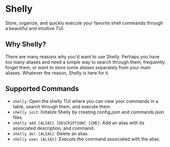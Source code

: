 # Shelly

Store, organize, and quickly execute your favorite shell commands through a beautiful and intuitive TUI.

## Why Shelly?

There are many reasons why you'd want to use Shelly. Perhaps you have too many aliases and need a simple way to search through them, frequently forget them, or want to store some aliases separately from your main aliases. Whatever the reason, Shelly is here for it.

## Supported Commands

- `shelly`: Open the shelly TUI where you can view your commands in a table, search through them, and execute them.
- `shelly init`: Initalize Shelly by creating config.json and commands.json files.
- `shelly add [ALIAS] [DESCRIPTION] [CMD]`: Add an alias with its associated description, and command.
- `shelly del [ALIAS]`: Delete an alias.
- `shelly exec [ALIAS]`: Execute the command associated with the alias.
